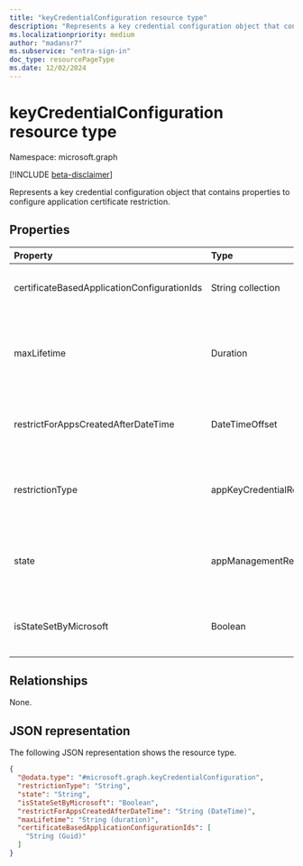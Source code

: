 ```yaml
---
title: "keyCredentialConfiguration resource type"
description: "Represents a key credential configuration object that contains properties to configure application certificate restrictions."
ms.localizationpriority: medium
author: "madansr7"
ms.subservice: "entra-sign-in"
doc_type: resourcePageType
ms.date: 12/02/2024
---
```


# keyCredentialConfiguration resource type

Namespace: microsoft.graph

[!INCLUDE [beta-disclaimer](../../includes/beta-disclaimer.md)]

Represents a key credential configuration object that contains properties to configure application certificate restriction.

## Properties

| Property                                    | Type                            | Description |
| :------------------------------------------ | :------------------------------ | :--------------------------------------------------------------------------------------------------------------------------------------- |
| certificateBasedApplicationConfigurationIds | String collection               | Collection of GUIDs that represent [certificateBasedApplicationConfiguration](../resources/certificatebasedapplicationconfiguration.md) that is allowed as root and intermediate certificate authorities.|
| maxLifetime                                 | Duration                        | String value that indicates the maximum lifetime for key expiration, defined as an ISO 8601 duration. For example, `P4DT12H30M5S` represents 4 days, 12 hours, 30 minutes, and 5 seconds. This property is required when **restrictionType** is set to `keyLifetime`.|
| restrictForAppsCreatedAfterDateTime         | DateTimeOffset                  | Specifies the date from which the policy restriction applies to newly created applications. For existing applications, the enforcement date can be retroactively applied.|
| restrictionType                             | appKeyCredentialRestrictionType | The type of restriction being applied. Possible values are `asymmetricKeyLifetime`, and `unknownFutureValue`. Each value of restrictionType can be used only once per policy.|
| state                                       | appManagementRestrictionState   | Indicates whether the restriction is evaluated. The possible values are: `enabled`, `disabled`, `unknownFutureValue`. If `enabled`, the restriction is evaluated. If `disabled`, the restriction isn't evaluated or enforced.|
| isStateSetByMicrosoft                       | Boolean                         | This property is read-only. If `true`, Microsoft set the `keyCredentialConfiguration` state. If `false`, the tenant modified the `keyCredentialConfiguration` state.|

## Relationships

None.

## JSON representation

The following JSON representation shows the resource type.

<!-- {
  "blockType": "resource",
  "@odata.type": "microsoft.graph.keyCredentialConfiguration"
}
-->

```json
{
  "@odata.type": "#microsoft.graph.keyCredentialConfiguration",
  "restrictionType": "String",
  "state": "String",
  "isStateSetByMicrosoft": "Boolean",
  "restrictForAppsCreatedAfterDateTime": "String (DateTime)",
  "maxLifetime": "String (duration)",
  "certificateBasedApplicationConfigurationIds": [
    "String (Guid)"
  ]
}
```
